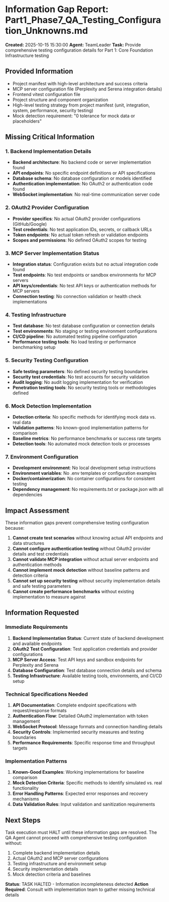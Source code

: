 # Information Gap Report: Part1_Phase7_QA_Testing_Configuration_Unknowns.md

**Created:** 2025-10-15 15:30:00
**Agent:** TeamLeader
**Task:** Provide comprehensive testing configuration details for Part 1: Core Foundation Infrastructure testing

## Provided Information
- Project manifest with high-level architecture and success criteria
- MCP server configuration file (Perplexity and Serena integration details)
- Frontend vitest configuration file
- Project structure and component organization
- High-level testing strategy from project manifest (unit, integration, system, performance, security testing)
- Mock detection requirement: "0 tolerance for mock data or placeholders"

## Missing Critical Information

### 1. Backend Implementation Details
- **Backend architecture**: No backend code or server implementation found
- **API endpoints**: No specific endpoint definitions or API specifications
- **Database schema**: No database configuration or models identified
- **Authentication implementation**: No OAuth2 or authentication code found
- **WebSocket implementation**: No real-time communication server code

### 2. OAuth2 Provider Configuration
- **Provider specifics**: No actual OAuth2 provider configurations (GitHub/Google)
- **Test credentials**: No test application IDs, secrets, or callback URLs
- **Token endpoints**: No actual token refresh or validation endpoints
- **Scopes and permissions**: No defined OAuth2 scopes for testing

### 3. MCP Server Implementation Status
- **Integration status**: Configuration exists but no actual integration code found
- **Test endpoints**: No test endpoints or sandbox environments for MCP servers
- **API keys/credentials**: No test API keys or authentication methods for MCP servers
- **Connection testing**: No connection validation or health check implementations

### 4. Testing Infrastructure
- **Test database**: No test database configuration or connection details
- **Test environments**: No staging or testing environment configurations
- **CI/CD pipeline**: No automated testing pipeline configuration
- **Performance testing tools**: No load testing or performance benchmarking setup

### 5. Security Testing Configuration
- **Safe testing parameters**: No defined security testing boundaries
- **Security test credentials**: No test accounts for security validation
- **Audit logging**: No audit logging implementation for verification
- **Penetration testing tools**: No security testing tools or methodologies defined

### 6. Mock Detection Implementation
- **Detection criteria**: No specific methods for identifying mock data vs. real data
- **Validation patterns**: No known-good implementation patterns for comparison
- **Baseline metrics**: No performance benchmarks or success rate targets
- **Detection tools**: No automated mock detection tools or processes

### 7. Environment Configuration
- **Development environment**: No local development setup instructions
- **Environment variables**: No .env templates or configuration examples
- **Docker/containerization**: No container configurations for consistent testing
- **Dependency management**: No requirements.txt or package.json with all dependencies

## Impact Assessment

These information gaps prevent comprehensive testing configuration because:

1. **Cannot create test scenarios** without knowing actual API endpoints and data structures
2. **Cannot configure authentication testing** without OAuth2 provider details and test credentials
3. **Cannot validate MCP integration** without actual server endpoints and authentication methods
4. **Cannot implement mock detection** without baseline patterns and detection criteria
5. **Cannot set up security testing** without security implementation details and safe testing parameters
6. **Cannot create performance benchmarks** without existing implementation to measure against

## Information Requested

### Immediate Requirements
1. **Backend Implementation Status**: Current state of backend development and available endpoints
2. **OAuth2 Test Configuration**: Test application credentials and provider configurations
3. **MCP Server Access**: Test API keys and sandbox endpoints for Perplexity and Serena
4. **Database Configuration**: Test database connection details and schema
5. **Testing Infrastructure**: Available testing tools, environments, and CI/CD setup

### Technical Specifications Needed
1. **API Documentation**: Complete endpoint specifications with request/response formats
2. **Authentication Flow**: Detailed OAuth2 implementation with token management
3. **WebSocket Protocol**: Message formats and connection handling details
4. **Security Controls**: Implemented security measures and testing boundaries
5. **Performance Requirements**: Specific response time and throughput targets

### Implementation Patterns
1. **Known-Good Examples**: Working implementations for baseline comparison
2. **Mock Detection Criteria**: Specific methods to identify simulated vs. real functionality
3. **Error Handling Patterns**: Expected error responses and recovery mechanisms
4. **Data Validation Rules**: Input validation and sanitization requirements

## Next Steps

Task execution must HALT until these information gaps are resolved. The QA Agent cannot proceed with comprehensive testing configuration without:

1. Complete backend implementation details
2. Actual OAuth2 and MCP server configurations
3. Testing infrastructure and environment setup
4. Security implementation details
5. Mock detection criteria and baselines

**Status**: TASK HALTED - Information incompleteness detected
**Action Required**: Consult with implementation team to gather missing technical details